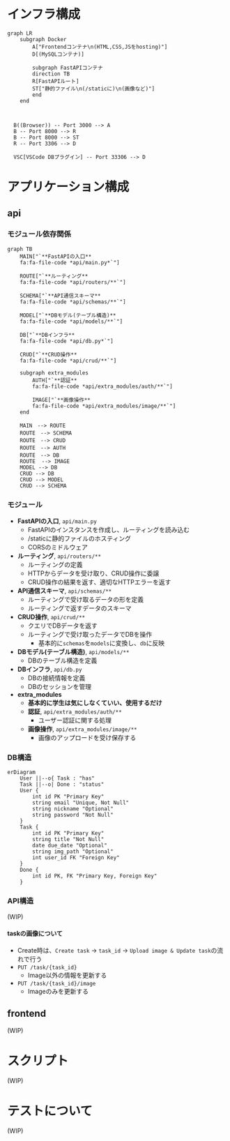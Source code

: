 # インフラ構成

```mermaid
graph LR
    subgraph Docker
        A["Frontendコンテナ\n(HTML,CSS,JSをhosting)"]
        D[(MySQLコンテナ)]

        subgraph FastAPIコンテナ
        direction TB
        R[FastAPIルート]
        ST["静的ファイル\n(/staticに)\n(画像など)"]
        end
    end

    

  B((Browser)) -- Port 3000 --> A
  B -- Port 8000 --> R
  B -- Port 8000 --> ST
  R -- Port 3306 --> D

  VSC[VSCode DBプラグイン] -- Port 33306 --> D

```

# アプリケーション構成
## api
### モジュール依存関係
```mermaid
graph TB
    MAIN["`**FastAPIの入口**
    fa:fa-file-code *api/main.py*`"]

    ROUTE["`**ルーティング**
    fa:fa-file-code *api/routers/**`"]

    SCHEMA["`**API通信スキーマ**
    fa:fa-file-code *api/schemas/**`"]

    MODEL["`**DBモデル(テーブル構造)**
    fa:fa-file-code *api/models/**`"]

    DB["`**DBインフラ**
    fa:fa-file-code *api/db.py*`"]

    CRUD["`**CRUD操作**
    fa:fa-file-code *api/crud/**`"]

    subgraph extra_modules
        AUTH["`**認証**
        fa:fa-file-code *api/extra_modules/auth/**`"]

        IMAGE["`**画像操作**
        fa:fa-file-code *api/extra_modules/image/**`"]
    end

    MAIN　--> ROUTE
    ROUTE　--> SCHEMA
    ROUTE　--> CRUD
    ROUTE　--> AUTH
    ROUTE　--> DB
    ROUTE  --> IMAGE
    MODEL --> DB
    CRUD --> DB
    CRUD --> MODEL
    CRUD --> SCHEMA
```

### モジュール
- **FastAPIの入口**, `api/main.py`
  - FastAPIのインスタンスを作成し、ルーティングを読み込む
  - /staticに静的ファイルのホスティング
  - CORSのミドルウェア
- **ルーティング**, `api/routers/**`
  - ルーティングの定義
  - HTTPからデータを受け取り、CRUD操作に委譲
  - CRUD操作の結果を返す、適切なHTTPエラーを返す
- **API通信スキーマ**, `api/schemas/**`
  - ルーティングで受け取るデータの形を定義
  - ルーティングで返すデータのスキーマ
- **CRUD操作**, `api/crud/**`
  - クエリでDBデータを返す
  - ルーティングで受け取ったデータでDBを操作
    - 基本的に`schemas`を`models`に変換し、`db`に反映
- **DBモデル(テーブル構造)**, `api/models/**`
  - DBのテーブル構造を定義
- **DBインフラ**, `api/db.py`
  - DBの接続情報を定義
  - DBのセッションを管理
- **extra_modules**
  - **基本的に学生は気にしなくていい、使用するだけ**
  - **認証**, `api/extra_modules/auth/**`
    - ユーザー認証に関する処理
  - **画像操作**, `api/extra_modules/image/**`
    - 画像のアップロードを受け保存する

### DB構造
```mermaid
erDiagram
    User ||--o{ Task : "has"
    Task ||--o| Done : "status"
    User {
        int id PK "Primary Key"
        string email "Unique, Not Null"
        string nickname "Optional"
        string password "Not Null"
    }
    Task {
        int id PK "Primary Key"
        string title "Not Null"
        date due_date "Optional"
        string img_path "Optional"
        int user_id FK "Foreign Key"
    }
    Done {
        int id PK, FK "Primary Key, Foreign Key"
    }

```

### API構造
(WIP)
#### taskの画像について
- Create時は、`Create task` -> `task_id` -> `Upload image & Update task`の流れで行う
- `PUT /task/{task_id}`
  - Image以外の情報を更新する
- `PUT /task/{task_id}/image`
  - Imageのみを更新する

## frontend
(WIP)

# スクリプト
(WIP)

# テストについて
(WIP)
